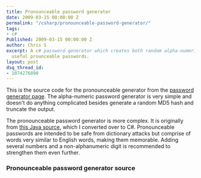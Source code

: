 ```yaml
---
title: Pronounceable password generator
date: 2009-03-15 00:00:00 Z
permalink: "/csharp/pronounceable-password-generator/"
tags:
- c#
Published: 2009-03-15 00:00:00 Z
author: Chris S
excerpt: A c# password generator which creates both random alpha-numeric and the more
  useful prounceable passwords.
layout: post
dsq_thread_id:
- 1074276890
---
```


This is the source code for the pronounceable generator from the [password generator page][1]. The alpha-numeric password generator is very simple and doesn't do anything complicated besides generate a random MD5 hash and truncate the output.

The pronounceable password generator is more complex. It is originally from [this Java source][2], which I converted over to C#. Pronounceable passwords are intended to be safe from dictionary attacks but comprise of words very similar to English words, making them memorable. Adding several numbers and a non-alphanumeric digit is recommended to strengthen them even further.

<!--more-->

### Pronounceable password generator source

<script src="https://gist.github.com/yetanotherchris/4746867.js"></script>

 [1]: /csharp/password-generator/
 [2]: http://www.multicians.org/thvv/gpw.html
